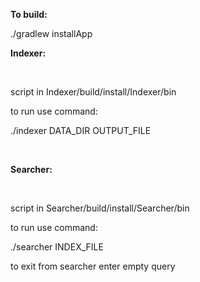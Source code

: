 <strong> To build: </strong>

./gradlew installApp

<strong> Indexer: </strong>

</br>

script in Indexer/build/install/Indexer/bin

to run use command:

./indexer DATA_DIR OUTPUT_FILE

</br>

<strong>Searcher:</strong>

</br>


script in Searcher/build/install/Searcher/bin

to run use command:

./searcher INDEX_FILE

to exit from searcher enter empty query
